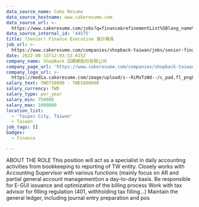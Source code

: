 ```yaml
---
data_source_name: Cake Resume
data_source_hostname: www.cakeresume.com
data_source_url: >-
  https://www.cakeresume.com/jobs?q=finance&refinementList%5Blang_name%5D%5B0%5D=English&refinementList%5Bsalary_type%5D=per_year&range%5Bsalary_range%5D%5Bmin%5D=1000000&page=3
data_source_internal_id: '44575'
title: (Senior) Finance Executive 會計專員
job_url: >-
  https://www.cakeresume.com/companies/shopback-taiwan/jobs/senior-finance-executive
date: 2022-08-15T12:03:53.615Z
company_name: ShopBack 回饋網股份有限公司
company_page_url: 'https://www.cakeresume.com/companies/shopback-taiwan'
company_logo_url: >-
  https://media.cakeresume.com/image/upload/s--RiMxTzWd--/c_pad,fl_png8,h_200,w_200/v1657599645/hma3pimzrdw1b4eq527q.png
salary_text: TWD750000 - TWD1000000
salary_currency: TWD
salary_type: per_year
salary_min: 750000
salary_max: 1000000
location_list:
  - 'Taipei City, Taiwan'
  - Taiwan
job_tags: []
badges:
  - Finance

---
```


ABOUT THE ROLE This position will act as a specialist in daily accounting activities from bookkeeping to reporting of TW entity. Closely works with Accounting Supervisor with various functions (mainly focus on AR and partial general account management)on a day-to-day basis. Be responsible for E-GUI issuance and optimization of the billing process Work with tax advisor for filling regulation (401, withholding tax filling...) Maintain the general ledger, including journal entry preparation and pos